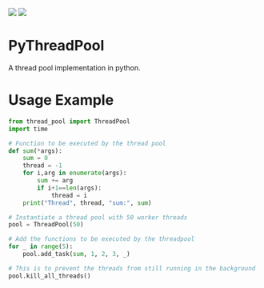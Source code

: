 ![](https://www.code-inspector.com/project/11708/score/svg)
![](https://www.code-inspector.com/project/11708/status/svg)

# PyThreadPool
A thread pool implementation in python.

# Usage Example
```python
from thread_pool import ThreadPool
import time

# Function to be executed by the thread pool
def sum(*args):
	sum = 0
	thread = -1
	for i,arg in enumerate(args):
		sum += arg
		if i+1==len(args):
			thread = i
	print("Thread", thread, "sum:", sum)

# Instantiate a thread pool with 50 worker threads
pool = ThreadPool(50)

# Add the functions to be executed by the threadpool
for _ in range(5):
    pool.add_task(sum, 1, 2, 3, _)

# This is to prevent the threads from still running in the background
pool.kill_all_threads()
```
